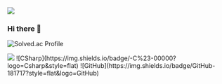 <img src="https://capsule-render.vercel.app/api?type=wave&color=auto&height=300&section=header&text=Welcome&fontSize=90" />


### Hi there 👋
![Solved.ac Profile](http://mazassumnida.wtf/api/v2/generate_badge?boj=mun9769)

<img src="https://img.shields.io/badge/C++-00599C?style=flat-square&logo=cplusplus&logoColor=white">
![CSharp](https://img.shields.io/badge/-C%23-00000?logo=Csharp&style=flat)
![GitHub](https://img.shields.io/badge/GitHub-181717?style=flat&logo=GitHub)


<!--
**mun9769/mun9769** is a ✨ _special_ ✨ repository because its `README.md` (this file) appears on your GitHub profile.

Here are some ideas to get you started:

- 🔭 I’m currently working on ...
- 🌱 I’m currently learning ...
- 👯 I’m looking to collaborate on ...
- 🤔 I’m looking for help with ...
- 💬 Ask me about ...
- 📫 How to reach me: ...
- 😄 Pronouns: ...
- ⚡ Fun fact: ...
-->

